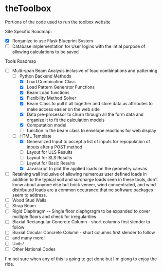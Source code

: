 # theToolbox
Portions of the code used to run the toolbox website


Site Specific Roadmap:
- [x] Rorganize to use Flask Blueprint System
- [ ] Database implementation for User logins with the intial purpose of allowing calculations to be saved 

Tools Roadmap
- [ ] Multi-span Beam Analysis inclusive of load combinations and patterning
  - [ ] Python Backend Methods
    - [x] Load Combination Class
    - [x] Load Pattern Generator Functions
    - [x] Beam Load functions
    - [x] Flexibility Method Solver
    - [x] Beam Class to pull it all together and store data as attributes to make access easier on the web side
    - [x] Data pre-processor to churn through all the form data and organize it to fit the calculation models
    - [x] Computation model
    - [ ] function in the beam class to envelope reactions for web display
  - [ ] HTML Template
    - [x] Generalized Input to accept a list of inputs for repopulation of inputs after a POST method
    - [ ] Layout for ULS Results
    - [ ] Layout for SLS Results
    - [ ] Layout for Basic Results 
    - [x] Javascript to plot the applied loads on the geometry canvas
- [ ] Retaining wall inclusive of allowing numerous user defined loads in addition to the typical soil and surcharge loads seen in these tools, don't know about anyone else but brick veneer, wind concentrated, and wind distributed loads are a common occurance that no software packages seem to address.
- [ ] Wood Stud Walls
- [ ] Strap Beam
- [ ] Rigid Diaphragm -- Single floor diaphgragm to be expanded to cover multiple floors and check for irregularities
- [ ] Biaxial Rectangular Concrete Column - short columns first slender to follow
- [ ] Biaxial Circular Concrete Column - short columns first slender to follow
- [ ] and many more!
- [ ] Units! 
- [ ] Other National Codes

I'm not sure when any of this is going to get done but I'm giong to enjoy the ride.
